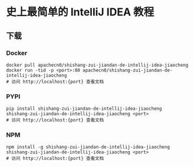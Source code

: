 # 史上最简单的 IntelliJ IDEA 教程

## 下载

### Docker

```
docker pull apachecn0/shishang-zui-jiandan-de-intellij-idea-jiaocheng
docker run -tid -p <port>:80 apachecn0/shishang-zui-jiandan-de-intellij-idea-jiaocheng
# 访问 http://localhost:{port} 查看文档
```

### PYPI

```
pip install shishang-zui-jiandan-de-intellij-idea-jiaocheng
shishang-zui-jiandan-de-intellij-idea-jiaocheng <port>
# 访问 http://localhost:{port} 查看文档
```

### NPM

```
npm install -g shishang-zui-jiandan-de-intellij-idea-jiaocheng
shishang-zui-jiandan-de-intellij-idea-jiaocheng <port>
# 访问 http://localhost:{port} 查看文档
```